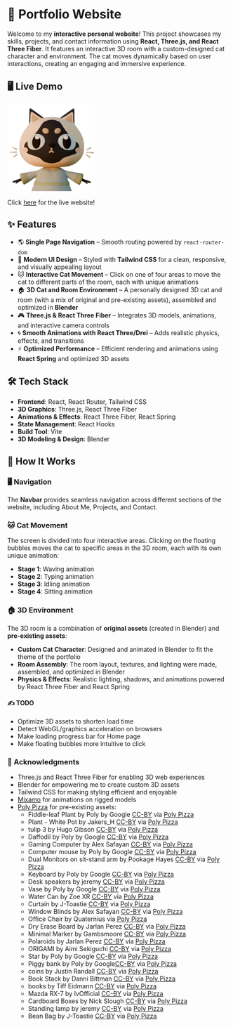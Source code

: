 # 🚀 Portfolio Website

Welcome to my **interactive personal website**! This project showcases my skills, projects, and contact information using **React, Three.js, and React Three Fiber**. It features an interactive 3D room with a custom-designed cat character and environment. The cat moves dynamically based on user interactions, creating an engaging and immersive experience.

## 🖥️ Live Demo

<img src="./public/cat.png" alt="cat" width="200"/>

Click [here](https://www.sofia-pham.com) for the live website!

## ✨ Features

- 🌎 **Single Page Navigation** – Smooth routing powered by `react-router-dom`
- 🎨 **Modern UI Design** – Styled with **Tailwind CSS** for a clean, responsive, and visually appealing layout
- 🐱 **Interactive Cat Movement** – Click on one of four areas to move the cat to different parts of the room, each with unique animations
- 🏠 **3D Cat and Room Environment** – A personally designed 3D cat and room (with a mix of original and pre-existing assets), assembled and optimized in **Blender**
- 🎮 **Three.js & React Three Fiber** – Integrates 3D models, animations, and interactive camera controls
- 🌀 **Smooth Animations with React Three/Drei** – Adds realistic physics, effects, and transitions
- ⚡ **Optimized Performance** – Efficient rendering and animations using **React Spring** and optimized 3D assets

## 🛠️ Tech Stack

- **Frontend**: React, React Router, Tailwind CSS
- **3D Graphics**: Three.js, React Three Fiber
- **Animations & Effects**: React Three Fiber, React Spring
- **State Management**: React Hooks
- **Build Tool**: Vite
- **3D Modeling & Design**: Blender

## 📌 How It Works

### 🖥️ Navigation

The **Navbar** provides seamless navigation across different sections of the website, including About Me, Projects, and Contact.

### 🐱 Cat Movement

The screen is divided into four interactive areas. Clicking on the floating bubbles moves the cat to specific areas in the 3D room, each with its own unique animation:

- **Stage 1**: Waving animation
- **Stage 2**: Typing animation
- **Stage 3**: Idling animation
- **Stage 4**: Sitting animation

### 🏠 3D Environment

The 3D room is a combination of **original assets** (created in Blender) and **pre-existing assets**:

- **Custom Cat Character**: Designed and animated in Blender to fit the theme of the portfolio
- **Room Assembly**: The room layout, textures, and lighting were made, assembled, and optimized in Blender
- **Physics & Effects**: Realistic lighting, shadows, and animations powered by React Three Fiber and React Spring

#### ✍️ TODO

- Optimize 3D assets to shorten load time
- Detect WebGL/graphics acceleration on browsers
- Make loading progress bar for Home page
- Make floating bubbles more intuitive to click

### 🙏 Acknowledgments

- Three.js and React Three Fiber for enabling 3D web experiences
- Blender for empowering me to create custom 3D assets
- Tailwind CSS for making styling efficient and enjoyable
- [Mixamo](https://www.mixamo.com/) for animations on rigged models
- [Poly Pizza](https://poly.pizza/) for pre-existing assets:
  - Fiddle-leaf Plant by Poly by Google [CC-BY](https://creativecommons.org/licenses/by/3.0/) via [Poly Pizza](https://poly.pizza/m/2ag6_uuqsnb)
  - Plant - White Pot by Jakers_H [CC-BY](https://creativecommons.org/licenses/by/3.0/) via [Poly Pizza](https://poly.pizza/m/7ig0HcyfT93)
  - tulip 3 by Hugo Gibson [CC-BY](https://creativecommons.org/licenses/by/3.0/) via [Poly Pizza](https://poly.pizza/m/2zT-C10njmX)
  - Daffodil by Poly by Google [CC-BY](https://creativecommons.org/licenses/by/3.0/) via [Poly Pizza](https://poly.pizza/m/2Gw0Pca1YRS)
  - Gaming Computer by Alex Safayan [CC-BY](https://creativecommons.org/licenses/by/3.0/) via [Poly Pizza](https://poly.pizza/m/5cN7W4ufoII)
  - Computer mouse by Poly by Google [CC-BY](https://creativecommons.org/licenses/by/3.0/) via [Poly Pizza](https://poly.pizza/m/6ikB7PIRVyd)
  - Dual Monitors on sit-stand arm by Pookage Hayes [CC-BY](https://creativecommons.org/licenses/by/3.0/) via [Poly Pizza](https://poly.pizza/m/c9fdvmLhrsT)
  - Keyboard by Poly by Google [CC-BY](https://creativecommons.org/licenses/by/3.0/) via [Poly Pizza](https://poly.pizza/m/aPwr5p1dluw)
  - Desk speakers by jeremy [CC-BY](https://creativecommons.org/licenses/by/3.0/) via [Poly Pizza](https://poly.pizza/m/eKyOw4k5_dW)
  - Vase by Poly by Google [CC-BY](https://creativecommons.org/licenses/by/3.0/) via [Poly Pizza](https://poly.pizza/m/flynTOOHK_z)
  - Water Can by Zoe XR [CC-BY](https://creativecommons.org/licenses/by/3.0/) via [Poly Pizza](https://poly.pizza/m/7EfDXOcziyF)
  - Curtain by J-Toastie [CC-BY](https://creativecommons.org/licenses/by/3.0/) via [Poly Pizza](https://poly.pizza/m/anwvbVovt5)
  - Window Blinds by Alex Safayan [CC-BY](https://creativecommons.org/licenses/by/3.0/) via [Poly Pizza](https://poly.pizza/m/0cXeRYAnxCi)
  - Office Chair by Quaternius via [Poly Pizza](https://poly.pizza/m/UfKvrZBK6C)
  - Dry Erase Board by Jarlan Perez [CC-BY](https://creativecommons.org/licenses/by/3.0/) via [Poly Pizza](https://poly.pizza/m/cgrhoDImyFt)
  - Minimal Marker by Gambsmoore [CC-BY](https://creativecommons.org/licenses/by/3.0/) via [Poly Pizza](https://poly.pizza/m/2k6-ZQ_yxkj)
  - Polaroids by Jarlan Perez [CC-BY](https://creativecommons.org/licenses/by/3.0/) via [Poly Pizza](https://poly.pizza/m/6BgcoF0LL6y)
  - ORIGAMI by Aimi Sekiguchi [CC-BY](https://creativecommons.org/licenses/by/3.0/) via [Poly Pizza](https://poly.pizza/m/djTBk1ul2Ng)
  - Star by Poly by Google [CC-BY](https://creativecommons.org/licenses/by/3.0/) via [Poly Pizza](https://poly.pizza/m/0ddNZ3EsIhw)
  - Piggy bank by Poly by Google[CC-BY](https://creativecommons.org/licenses/by/3.0/) via [Poly Pizza](https://poly.pizza/m/dpvS2kdW6I9)
  - coins by Justin Randall [CC-BY](https://creativecommons.org/licenses/by/3.0/) via [Poly Pizza](https://poly.pizza/m/9vNmQKqqs7Z)
  - Book Stack by Danni Bittman [CC-BY](https://creativecommons.org/licenses/by/3.0/) via [Poly Pizza](https://poly.pizza/m/1WggoIFq8tx)
  - books by Tiff Eidmann [CC-BY](https://creativecommons.org/licenses/by/3.0/) via [Poly Pizza](https://poly.pizza/m/fkPRnm8iSXI)
  - Mazda RX-7 by IvOfficial [CC-BY](https://creativecommons.org/licenses/by/3.0/) via [Poly Pizza](https://poly.pizza/m/SnIoWlh7S2)
  - Cardboard Boxes by Nick Slough [CC-BY](https://creativecommons.org/licenses/by/3.0/) via [Poly Pizza](https://poly.pizza/m/pMdXdrUHvX)
  - Standing lamp by jeremy [CC-BY](https://creativecommons.org/licenses/by/3.0/) via [Poly Pizza](https://poly.pizza/m/7AqWZQIaCQf)
  - Bean Bag by J-Toastie [CC-BY](https://creativecommons.org/licenses/by/3.0/) via [Poly Pizza](https://poly.pizza/m/nMZz79A5ru)
